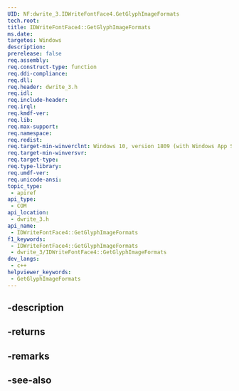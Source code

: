 ```yaml
---
UID: NF:dwrite_3.IDWriteFontFace4.GetGlyphImageFormats
tech.root: 
title: IDWriteFontFace4::GetGlyphImageFormats
ms.date: 
targetos: Windows
description: 
prerelease: false
req.assembly: 
req.construct-type: function
req.ddi-compliance: 
req.dll: 
req.header: dwrite_3.h
req.idl: 
req.include-header: 
req.irql: 
req.kmdf-ver: 
req.lib: 
req.max-support: 
req.namespace: 
req.redist: 
req.target-min-winverclnt: Windows 10, version 1809 (with Windows App SDK 0.5 or later)
req.target-min-winversvr: 
req.target-type: 
req.type-library: 
req.umdf-ver: 
req.unicode-ansi: 
topic_type:
 - apiref
api_type:
 - COM
api_location:
 - dwrite_3.h
api_name:
 - IDWriteFontFace4::GetGlyphImageFormats
f1_keywords:
 - IDWriteFontFace4::GetGlyphImageFormats
 - dwrite_3/IDWriteFontFace4::GetGlyphImageFormats
dev_langs:
 - c++
helpviewer_keywords:
 - GetGlyphImageFormats
---
```


## -description

## -returns

## -remarks

## -see-also

